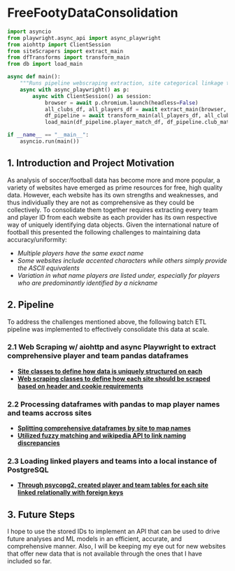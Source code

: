 # FreeFootyDataConsolidation

```python
import asyncio
from playwright.async_api import async_playwright
from aiohttp import ClientSession
from siteScrapers import extract_main
from dfTransforms import transform_main
from db import load_main

async def main():
    """Runs pipeline webscraping extraction, site categorical linkage transforms, and loads into an instance of PostgreSQL"""
    async with async_playwright() as p:
        async with ClientSession() as session:
            browser = await p.chromium.launch(headless=False)
            all_clubs_df, all_players_df = await extract_main(browser, session)
            df_pipeline = await transform_main(all_players_df, all_clubs_df, session)
            load_main(df_pipeline.player_match_df, df_pipeline.club_match_df)

if __name__ == "__main__":
    asyncio.run(main())
```

## 1. Introduction and Project Motivation
As analysis of soccer/football data has become more and more popular, a variety of websites have emerged as prime resources for free, high quality data. However,
each website has its own strengths and weaknesses, and thus individually they are not as comprehensive as they could be collectively. To consolidate them together
requires extracting every team and player ID from each website as each provider has its own respective way of uniquely identifying data objects. Given the
international nature of football this presented the following challenges to maintaining data accuracy/uniformity:
- *Multiple players have the same exact name*
- *Some websites include accented characters while others simply provide the ASCII equivalents*
- *Variation in what name players are listed under, especially for players who are predominantly identified by a nickname*

## 2. Pipeline
To address the challenges mentioned above, the following batch ETL pipeline was implemented to effectively consolidate this data at scale.
### 2.1 Web Scraping w/ aiohttp and async Playwright to extract comprehensive player and team pandas dataframes
- [**Site classes to define how data is uniquely structured on each**](https://github.com/emarrow40/FreeFootyDataConsolidation/blob/main/sites.py)
- [**Web scraping classes to define how each site should be scraped based on header and cookie requirements**](https://github.com/emarrow40/FreeFootyDataConsolidation/blob/main/siteScrapers.py)
### 2.2 Processing dataframes with pandas to map player names and teams accross sites
- [**Splitting comprehensive dataframes by site to map names**](https://github.com/emarrow40/FreeFootyDataConsolidation/blob/main/dfTransforms.py)
- [**Utilized fuzzy matching and wikipedia API to link naming discrepancies**](https://github.com/emarrow40/FreeFootyDataConsolidation/blob/main/nameMatches.py)
### 2.3 Loading linked players and teams into a local instance of PostgreSQL
- [**Through psycopg2, created player and team tables for each site linked relationally with foreign keys**](https://github.com/emarrow40/FreeFootyDataConsolidation/blob/main/db.py)

## 3. Future Steps
I hope to use the stored IDs to implement an API that can be used to drive future analyses and ML models in an efficient, accurate, and comprehensive manner. Also,
I will be keeping my eye out for new websites that offer new data that is not available through the ones that I have included so far.
